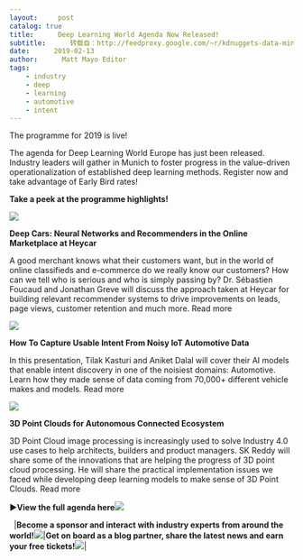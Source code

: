 ```yaml
---
layout:     post
catalog: true
title:      Deep Learning World Agenda Now Released!
subtitle:      转载自：http://feedproxy.google.com/~r/kdnuggets-data-mining-analytics/~3/3B_gw0nafa4/paw-deep-learning-world-agenda-now-released.html
date:      2019-02-13
author:      Matt Mayo Editor
tags:
    - industry
    - deep
    - learning
    - automotive
    - intent
---
```


The programme for 2019 is live!

The agenda for Deep Learning World Europe has just been released. Industry leaders will gather in Munich to foster progress in the value-driven operationalization of established deep learning methods. Register now and take advantage of Early Bird rates!

**Take a peek at the programme highlights!**

![](https://1-risingmedia.com/uploads/f95011d520cdeaf3a1c000f915e3610d.jpg)


**Deep Cars: Neural Networks and Recommenders in the Online Marketplace at Heycar**

A good merchant knows what their customers want, but in the world of online classifieds and e-commerce do we really know our customers? How can we tell who is serious and who is simply passing by? Dr. Sébastien Foucaud and Jonathan Greve will discuss the approach taken at Heycar for building relevant recommender systems to drive improvements on leads, page views, customer retention and much more. Read more

![](https://1-risingmedia.com/uploads/c0ff6d77a447fbd807238030e6952cbb.jpg)


**How To Capture Usable Intent From Noisy IoT Automotive Data**

In this presentation, Tilak Kasturi and Aniket Dalal will cover their AI models that enable intent discovery in one of the noisiest domains: Automotive. Learn how they made sense of data coming from 70,000+ different vehicle makes and models. Read more

![](https://1-risingmedia.com/uploads/8593887d5c228beea9729fb191df6931.jpg)


**3D Point Clouds for Autonomous Connected Ecosystem**

3D Point Cloud image processing is increasingly used to solve Industry 4.0 use cases to help architects, builders and product managers. SK Reddy will share some of the innovations that are helping the progress of 3D point cloud processing. He will share the practical implementation issues we faced while developing deep learning models to make sense of 3D Point Clouds. Read more


**►****View the full agenda here******![](https://1-risingmedia.com/uploads/77ec7b0edc1e1e60930e6507b0252ed2.jpg)


 
|**Become a sponsor and interact with industry experts from around the world!**![](https://1-risingmedia.com/uploads/cd8c180c15be49c80fe2057168498ed4.jpg)|**Get on board as a blog partner, share the latest news and earn your free tickets!**![](https://1-risingmedia.com/uploads/48a3654d04d38c460e2d837e0ea46a8b.jpg)|
